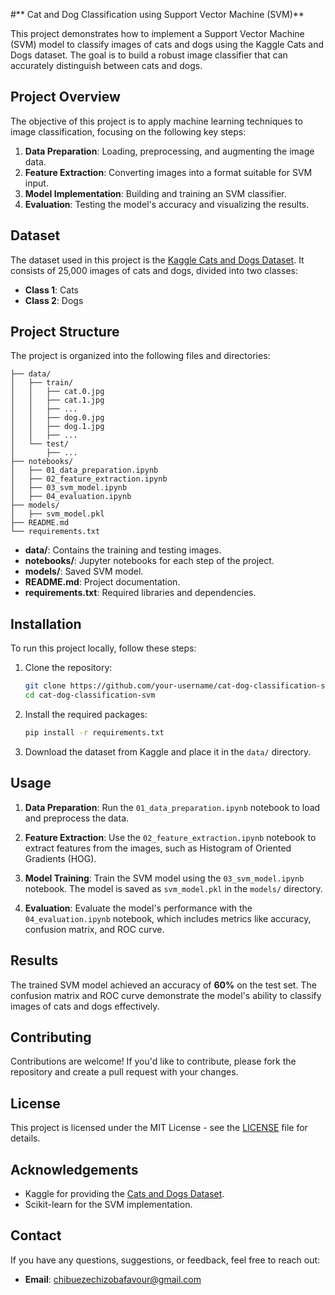 
#** Cat and Dog Classification using Support Vector Machine (SVM)**

This project demonstrates how to implement a Support Vector Machine (SVM) model to classify images of cats and dogs using the Kaggle Cats and Dogs dataset. The goal is to build a robust image classifier that can accurately distinguish between cats and dogs.

## Project Overview

The objective of this project is to apply machine learning techniques to image classification, focusing on the following key steps:

1. **Data Preparation**: Loading, preprocessing, and augmenting the image data.
2. **Feature Extraction**: Converting images into a format suitable for SVM input.
3. **Model Implementation**: Building and training an SVM classifier.
4. **Evaluation**: Testing the model's accuracy and visualizing the results.

## Dataset

The dataset used in this project is the [Kaggle Cats and Dogs Dataset](https://www.kaggle.com/c/dogs-vs-cats/data). It consists of 25,000 images of cats and dogs, divided into two classes:

- **Class 1**: Cats
- **Class 2**: Dogs

## Project Structure

The project is organized into the following files and directories:

```
├── data/
│   ├── train/
│   │   ├── cat.0.jpg
│   │   ├── cat.1.jpg
│   │   ├── ...
│   │   ├── dog.0.jpg
│   │   ├── dog.1.jpg
│   │   ├── ...
│   └── test/
│       ├── ...
├── notebooks/
│   ├── 01_data_preparation.ipynb
│   ├── 02_feature_extraction.ipynb
│   ├── 03_svm_model.ipynb
│   ├── 04_evaluation.ipynb
├── models/
│   ├── svm_model.pkl
├── README.md
└── requirements.txt
```

- **data/**: Contains the training and testing images.
- **notebooks/**: Jupyter notebooks for each step of the project.
- **models/**: Saved SVM model.
- **README.md**: Project documentation.
- **requirements.txt**: Required libraries and dependencies.

## Installation

To run this project locally, follow these steps:

1. Clone the repository:

   ```bash
   git clone https://github.com/your-username/cat-dog-classification-svm.git
   cd cat-dog-classification-svm
   ```

2. Install the required packages:

   ```bash
   pip install -r requirements.txt
   ```

3. Download the dataset from Kaggle and place it in the `data/` directory.

## Usage

1. **Data Preparation**: Run the `01_data_preparation.ipynb` notebook to load and preprocess the data.

2. **Feature Extraction**: Use the `02_feature_extraction.ipynb` notebook to extract features from the images, such as Histogram of Oriented Gradients (HOG).

3. **Model Training**: Train the SVM model using the `03_svm_model.ipynb` notebook. The model is saved as `svm_model.pkl` in the `models/` directory.

4. **Evaluation**: Evaluate the model's performance with the `04_evaluation.ipynb` notebook, which includes metrics like accuracy, confusion matrix, and ROC curve.

## Results

The trained SVM model achieved an accuracy of **60%** on the test set. The confusion matrix and ROC curve demonstrate the model's ability to classify images of cats and dogs effectively.

## Contributing

Contributions are welcome! If you'd like to contribute, please fork the repository and create a pull request with your changes.

## License

This project is licensed under the MIT License - see the [LICENSE](LICENSE) file for details.

## Acknowledgements

- Kaggle for providing the [Cats and Dogs Dataset](https://www.kaggle.com/c/dogs-vs-cats/data).
- Scikit-learn for the SVM implementation.

## Contact

If you have any questions, suggestions, or feedback, feel free to reach out:

- **Email**: chibuezechizobafavour@gmail.com




